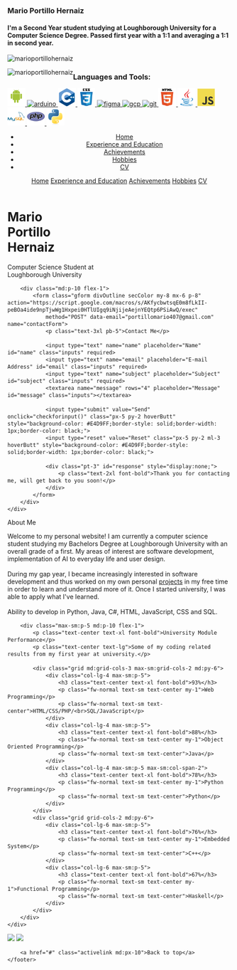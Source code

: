 ### Mario Portillo Hernaiz

<h4>I'm a Second Year student studying at Loughborough University for a Computer Science Degree. Passed first year with a 1:1 and averaging a 1:1 in second year.</h4>

<p align="left"> <img src="https://komarev.com/ghpvc/?username=marioportillohernaiz&label=Profile%20views&color=0e75b6&style=flat" alt="marioportillohernaiz" /> </p>


<p><img align="left" src="https://github-readme-stats.vercel.app/api/top-langs?username=marioportillohernaiz&show_icons=true&locale=en&layout=compact" alt="marioportillohernaiz" /></p>

<h3 align="left">Languages and Tools:</h3>
<p align="left"> <a href="https://developer.android.com" target="_blank" rel="noreferrer"> <img src="https://raw.githubusercontent.com/devicons/devicon/master/icons/android/android-original-wordmark.svg" alt="android" width="40" height="40"/> </a> <a href="https://www.arduino.cc/" target="_blank" rel="noreferrer"> <img src="https://cdn.worldvectorlogo.com/logos/arduino-1.svg" alt="arduino" width="40" height="40"/> </a> <a href="https://www.w3schools.com/cpp/" target="_blank" rel="noreferrer"> <img src="https://raw.githubusercontent.com/devicons/devicon/master/icons/cplusplus/cplusplus-original.svg" alt="cplusplus" width="40" height="40"/> </a> <a href="https://www.w3schools.com/css/" target="_blank" rel="noreferrer"> <img src="https://raw.githubusercontent.com/devicons/devicon/master/icons/css3/css3-original-wordmark.svg" alt="css3" width="40" height="40"/> </a> <a href="https://www.figma.com/" target="_blank" rel="noreferrer"> <img src="https://www.vectorlogo.zone/logos/figma/figma-icon.svg" alt="figma" width="40" height="40"/> </a> <a href="https://cloud.google.com" target="_blank" rel="noreferrer"> <img src="https://www.vectorlogo.zone/logos/google_cloud/google_cloud-icon.svg" alt="gcp" width="40" height="40"/> </a> <a href="https://git-scm.com/" target="_blank" rel="noreferrer"> <img src="https://www.vectorlogo.zone/logos/git-scm/git-scm-icon.svg" alt="git" width="40" height="40"/> </a> <a href="https://www.w3.org/html/" target="_blank" rel="noreferrer"> <img src="https://raw.githubusercontent.com/devicons/devicon/master/icons/html5/html5-original-wordmark.svg" alt="html5" width="40" height="40"/> </a> <a href="https://www.java.com" target="_blank" rel="noreferrer"> <img src="https://raw.githubusercontent.com/devicons/devicon/master/icons/java/java-original.svg" alt="java" width="40" height="40"/> </a> <a href="https://developer.mozilla.org/en-US/docs/Web/JavaScript" target="_blank" rel="noreferrer"> <img src="https://raw.githubusercontent.com/devicons/devicon/master/icons/javascript/javascript-original.svg" alt="javascript" width="40" height="40"/> </a> <a href="https://www.mysql.com/" target="_blank" rel="noreferrer"> <img src="https://raw.githubusercontent.com/devicons/devicon/master/icons/mysql/mysql-original-wordmark.svg" alt="mysql" width="40" height="40"/> </a> <a href="https://www.php.net" target="_blank" rel="noreferrer"> <img src="https://raw.githubusercontent.com/devicons/devicon/master/icons/php/php-original.svg" alt="php" width="40" height="40"/> </a> <a href="https://www.python.org" target="_blank" rel="noreferrer"> <img src="https://raw.githubusercontent.com/devicons/devicon/master/icons/python/python-original.svg" alt="python" width="40" height="40"/> </a> </p>


<div class="w-full mainColor">
	<header class="py-5 flex items-stretch place-content-end p-10 navHover max-sm:pr-1">
		<div id="hamburger-icon" onclick="toggleMobileMenu(this)" class="pr-10">
			<div class="bar1"></div>
			<div class="bar2"></div>
			<div class="bar3"></div>
			<ul class="mobile-menu">
				<li class="py-4"><a href="#">Home</a></li>
				<li class="py-4"><a href="experience.html">Experience and Education</a></li>
				<li class="py-4"><a href="achievement.html">Achievements</a></li>
				<li class="py-4"><a href="hobbies.html">Hobbies</a></li>
				<li class="py-4"><a href="CV Mario Portillo Hernaiz.pdf" target="_blank">CV</a></li>
			</ul>
		</div>
		<div class="navhide">
			<a href="#" class="px-4 activelink">Home</a>
			<a href="experience.html" class="px-4">Experience and Education</a>
			<a href="achievement.html" class="px-4">Achievements</a>
			<a href="hobbies.html" class="px-4">Hobbies</a>
			<a href="CV Mario Portillo Hernaiz.pdf" class="px-4" target="_blank">CV</a>
		</div>
		<script>
			function toggleMobileMenu(menu) {
				menu.classList.toggle('open');
			}
		</script>
	</header>
</div>


<div class="w-ful mainColor">
	<div class="grid grid-cols-1 md:grid-cols-2 lg:grid-cols-2 place-content-around">
		<div class="max-sm:p-5 md:p-10 m-auto flex-1">
			<h1 class="max-sm:text-7xl md:text-8xl text-left font-bold tracking-wide title">Mario<br>Portillo<br>Hernaiz</h1>
			<p class="max-sm:text-xl md:text-2xl text-left font-bold pt-8">Computer Science Student at<br>Loughborough University</p>
		</div>
		
		<div class="md:p-10 flex-1">
			<form class="gform divOutline secColor my-8 mx-6 p-8" action="https://script.google.com/macros/s/AKfycbwtsqE0m8fLkII-peBOa4ide9npTjwWg1Hxpei0HTlUIgq9iNjijeAejnYEQtp6PSiAwQ/exec" 
				method="POST" data-email="portillomario407@gmail.com" name="contactForm">
				<p class="text-3xl pb-5">Contact Me</p>
				
				<input type="text" name="name" placeholder="Name" id="name" class="inputs" required>
				<input type="text" name="email" placeholder="E-mail Address" id="email" class="inputs" required>
				<input type="text" name="subject" placeholder="Subject" id="subject" class="inputs" required>
				<textarea name="message" rows="4" placeholder="Message" id="message" class="inputs"></textarea>

				<input type="submit" value="Send" onclick="checkforinput()" class="px-5 py-2 hoverButt" style="background-color: #E4D9FF;border-style: solid;border-width: 1px;border-color: black;">
				<input type="reset" value="Reset" class="px-5 py-2 ml-3 hoverButt" style="background-color: #E4D9FF;border-style: solid;border-width: 1px;border-color: black;">
				
				<div class="pt-3" id="response" style="display:none;">
					<p class="text-2xl font-bold">Thank you for contacting me, will get back to you soon!</p>
				</div>
			</form>	
		</div>
	</div>
</div>


<div class="w-ful secColor md:px-10">
	<div class="grid grid-cols-1 md:grid-cols-2 lg:grid-cols-2 place-content-around">
		<div class="p-10 flex-1">
			<p class="text-center text-3xl font-bold">About Me</p>
			<p class="pt-3 text-lg text-justify">Welcome to my personal website! I am currently a computer science student studying my Bachelors Degree at Loughborough University 
			with an overall grade of a first. My areas of interest are software development, implementation of AI to everyday life and user design. 
			<br><br>During my gap year, I became increasingly interested in software development and thus worked on my own personal 
			<a href="hobbies.html" class="activelink">projects</a> in my free time in order to learn and understand more of it. Once I started university, I 
			was able to apply what I've learned.<br><br>Ability to develop in Python, Java, C#, HTML, JavaScript, CSS and SQL.</p>
		</div>
    

		<div class="max-sm:p-5 md:p-10 flex-1">
			<p class="text-center text-xl font-bold">University Module Performance</p>
			<p class="text-center text-lg">Some of my coding related results from my first year at university.</p>
			
			<div class="grid md:grid-cols-3 max-sm:grid-cols-2 md:py-6">
				<div class="col-lg-4 max-sm:p-5">
					<h3 class="text-center text-xl font-bold">93%</h3>
					<p class="fw-normal text-sm text-center my-1">Web Programming</p>
					<p class="fw-normal text-sm text-center">HTML/CSS/PHP/<br>SQL/JavaScript</p>
				</div>
				<div class="col-lg-4 max-sm:p-5">
					<h3 class="text-center text-xl font-bold">88%</h3>
					<p class="fw-normal text-sm text-center my-1">Object Oriented Programming</p>
					<p class="fw-normal text-sm text-center">Java</p>
				</div>
				<div class="col-lg-4 max-sm:p-5 max-sm:col-span-2">
					<h3 class="text-center text-xl font-bold">78%</h3>
					<p class="fw-normal text-sm text-center my-1">Python Programming</p>
					<p class="fw-normal text-sm text-center">Python</p>
				</div>
			</div>
			<div class="grid grid-cols-2 md:py-6">
				<div class="col-lg-6 max-sm:p-5">
					<h3 class="text-center text-xl font-bold">76%</h3>
					<p class="fw-normal text-sm text-center my-1">Embedded System</p>
					<p class="fw-normal text-sm text-center">C++</p>
				</div>
				<div class="col-lg-6 max-sm:p-5">
					<h3 class="text-center text-xl font-bold">67%</h3>
					<p class="fw-normal text-sm text-center my-1">Functional Programming</p>
					<p class="fw-normal text-sm text-center">Haskell</p>
				</div>
			</div>
		</div>
	</div>
</div>
</main>

<div class="w-ful mainColor">
	<footer class="flex justify-between p-5 navHover">
		<div class="inline-flex md:px-10">
			<a href="https://www.linkedin.com/in/marioportillohernaiz/" target="blank"><img class="mr-4" src="img/linkedinicon.png" style="width:40px;height:auto;"></a>
			<a href="https://github.com/marioportillohernaiz" target="_blank"><img src="img/githubicon.png" style="width:40px;height:auto;"></a>
		</div>

		<a href="#" class="activelink md:px-10">Back to top</a>
	</footer>
</div>

<!--
Here are some ideas to get you started:

- 🔭 I’m currently working on ...
- 🌱 I’m currently learning ...
- 👯 I’m looking to collaborate on ...
- 🤔 I’m looking for help with ...
- 💬 Ask me about ...
- 📫 How to reach me: ...
- 😄 Pronouns: ...
- ⚡ Fun fact: ...
-->
